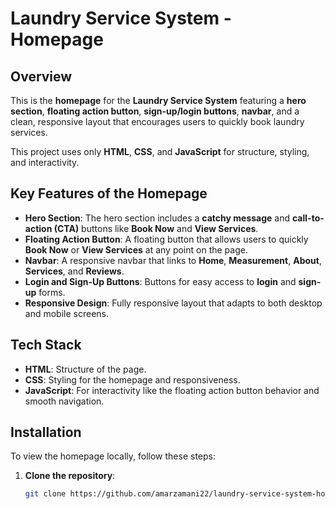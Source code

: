 # Laundry Service System - Homepage

## Overview

This is the **homepage** for the **Laundry Service System** featuring a **hero section**, **floating action button**, **sign-up/login buttons**, **navbar**, and a clean, responsive layout that encourages users to quickly book laundry services.

This project uses only **HTML**, **CSS**, and **JavaScript** for structure, styling, and interactivity.

## Key Features of the Homepage

- **Hero Section**: The hero section includes a **catchy message** and **call-to-action (CTA)** buttons like **Book Now** and **View Services**.
- **Floating Action Button**: A floating button that allows users to quickly **Book Now** or **View Services** at any point on the page.
- **Navbar**: A responsive navbar that links to **Home**, **Measurement**, **About**, **Services**, and **Reviews**.
- **Login and Sign-Up Buttons**: Buttons for easy access to **login** and **sign-up** forms.
- **Responsive Design**: Fully responsive layout that adapts to both desktop and mobile screens.

## Tech Stack

- **HTML**: Structure of the page.
- **CSS**: Styling for the homepage and responsiveness.
- **JavaScript**: For interactivity like the floating action button behavior and smooth navigation.

## Installation

To view the homepage locally, follow these steps:

1. **Clone the repository**:
   ```bash
   git clone https://github.com/amarzamani22/laundry-service-system-homepage.git
